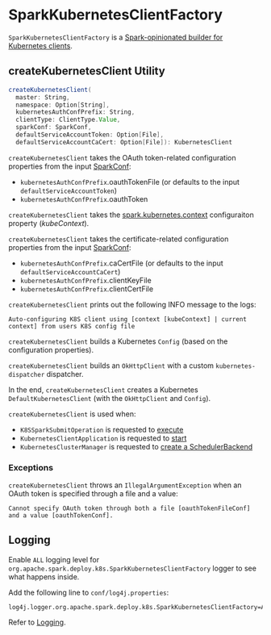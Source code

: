 # SparkKubernetesClientFactory

`SparkKubernetesClientFactory` is a [Spark-opinionated builder for Kubernetes clients](#createKubernetesClient).

## <span id="createKubernetesClient"> createKubernetesClient Utility

```scala
createKubernetesClient(
  master: String,
  namespace: Option[String],
  kubernetesAuthConfPrefix: String,
  clientType: ClientType.Value,
  sparkConf: SparkConf,
  defaultServiceAccountToken: Option[File],
  defaultServiceAccountCaCert: Option[File]): KubernetesClient
```

`createKubernetesClient` takes the OAuth token-related configuration properties from the input [SparkConf](../SparkConf.md):

* `kubernetesAuthConfPrefix`.oauthTokenFile (or defaults to the input `defaultServiceAccountToken`)
* `kubernetesAuthConfPrefix`.oauthToken

`createKubernetesClient` takes the [spark.kubernetes.context](configuration-properties.md#spark.kubernetes.context) configuraiton property (_kubeContext_).

`createKubernetesClient` takes the certificate-related configuration properties from the input [SparkConf](../SparkConf.md):

* `kubernetesAuthConfPrefix`.caCertFile (or defaults to the input `defaultServiceAccountCaCert`)
* `kubernetesAuthConfPrefix`.clientKeyFile
* `kubernetesAuthConfPrefix`.clientCertFile

`createKubernetesClient` prints out the following INFO message to the logs:

```text
Auto-configuring K8S client using [context [kubeContext] | current context] from users K8S config file
```

`createKubernetesClient` builds a Kubernetes `Config` (based on the configuration properties).

`createKubernetesClient` builds an `OkHttpClient` with a custom `kubernetes-dispatcher` dispatcher.

In the end, `createKubernetesClient` creates a Kubernetes `DefaultKubernetesClient` (with the `OkHttpClient` and `Config`).

`createKubernetesClient` is used when:

* `K8SSparkSubmitOperation` is requested to [execute](K8SSparkSubmitOperation.md#execute)
* `KubernetesClientApplication` is requested to [start](KubernetesClientApplication.md#start)
* `KubernetesClusterManager` is requested to [create a SchedulerBackend](KubernetesClusterManager.md#createSchedulerBackend)

### Exceptions

`createKubernetesClient` throws an `IllegalArgumentException` when an OAuth token is specified through a file and a value:

```text
Cannot specify OAuth token through both a file [oauthTokenFileConf] and a value [oauthTokenConf].
```

## Logging

Enable `ALL` logging level for `org.apache.spark.deploy.k8s.SparkKubernetesClientFactory` logger to see what happens inside.

Add the following line to `conf/log4j.properties`:

```text
log4j.logger.org.apache.spark.deploy.k8s.SparkKubernetesClientFactory=ALL
```

Refer to [Logging](../spark-logging.md).
